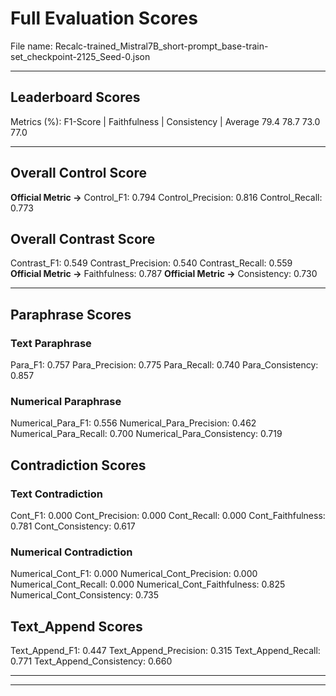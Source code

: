# Full Evaluation Scores

File name: Recalc-trained_Mistral7B_short-prompt_base-train-set_checkpoint-2125_Seed-0.json


---

## Leaderboard Scores

Metrics (%): F1-Score | Faithfulness | Consistency | Average
                79.4        78.7          73.0        77.0

---

## Overall Control Score

**Official Metric ->** Control_F1: 0.794
Control_Precision: 0.816
Control_Recall: 0.773

## Overall Contrast Score

Contrast_F1: 0.549
Contrast_Precision: 0.540
Contrast_Recall: 0.559
**Official Metric ->** Faithfulness: 0.787
**Official Metric ->** Consistency: 0.730

---


## Paraphrase Scores


### Text Paraphrase

Para_F1: 0.757
Para_Precision: 0.775
Para_Recall: 0.740
Para_Consistency: 0.857


### Numerical Paraphrase

Numerical_Para_F1: 0.556
Numerical_Para_Precision: 0.462
Numerical_Para_Recall: 0.700
Numerical_Para_Consistency: 0.719


## Contradiction Scores


### Text Contradiction

Cont_F1: 0.000
Cont_Precision: 0.000
Cont_Recall: 0.000
Cont_Faithfulness: 0.781
Cont_Consistency: 0.617


### Numerical Contradiction

Numerical_Cont_F1: 0.000
Numerical_Cont_Precision: 0.000
Numerical_Cont_Recall: 0.000
Numerical_Cont_Faithfulness: 0.825
Numerical_Cont_Consistency: 0.735


## Text_Append Scores

Text_Append_F1: 0.447
Text_Append_Precision: 0.315
Text_Append_Recall: 0.771
Text_Append_Consistency: 0.660

---


---

